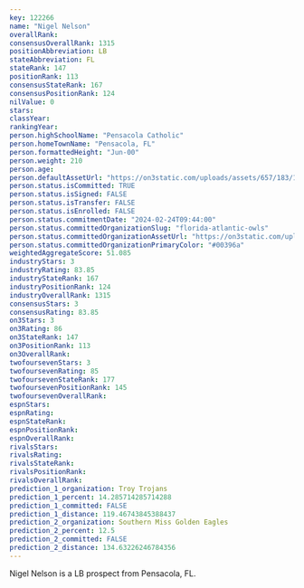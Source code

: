 ```yaml
---
key: 122266
name: "Nigel Nelson"
overallRank: 
consensusOverallRank: 1315
positionAbbreviation: LB
stateAbbreviation: FL
stateRank: 147
positionRank: 113
consensusStateRank: 167
consensusPositionRank: 124
nilValue: 0
stars: 
classYear: 
rankingYear: 
person.highSchoolName: "Pensacola Catholic"
person.homeTownName: "Pensacola, FL"
person.formattedHeight: "Jun-00"
person.weight: 210
person.age: 
person.defaultAssetUrl: "https://on3static.com/uploads/assets/657/183/183657.png"
person.status.isCommitted: TRUE
person.status.isSigned: FALSE
person.status.isTransfer: FALSE
person.status.isEnrolled: FALSE
person.status.commitmentDate: "2024-02-24T09:44:00"
person.status.committedOrganizationSlug: "florida-atlantic-owls"
person.status.committedOrganizationAssetUrl: "https://on3static.com/uploads/assets/934/149/149934.svg"
person.status.committedOrganizationPrimaryColor: "#00396a"
weightedAggregateScore: 51.085
industryStars: 3
industryRating: 83.85
industryStateRank: 167
industryPositionRank: 124
industryOverallRank: 1315
consensusStars: 3
consensusRating: 83.85
on3Stars: 3
on3Rating: 86
on3StateRank: 147
on3PositionRank: 113
on3OverallRank: 
twofoursevenStars: 3
twofoursevenRating: 85
twofoursevenStateRank: 177
twofoursevenPositionRank: 145
twofoursevenOverallRank: 
espnStars: 
espnRating: 
espnStateRank: 
espnPositionRank: 
espnOverallRank: 
rivalsStars: 
rivalsRating: 
rivalsStateRank: 
rivalsPositionRank: 
rivalsOverallRank: 
prediction_1_organization: Troy Trojans
prediction_1_percent: 14.285714285714288
prediction_1_committed: FALSE
prediction_1_distance: 119.46743845388437
prediction_2_organization: Southern Miss Golden Eagles
prediction_2_percent: 12.5
prediction_2_committed: FALSE
prediction_2_distance: 134.63226246784356
---
```

Nigel Nelson is a LB prospect from Pensacola, FL.